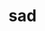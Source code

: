---
category: 3-letters
denotation: null
name: sad
reference_link: https://www.etymonline.com/word/sad
root_language: null
root_name: null
title: sad
type: free
word_sums:
- respelling: sad
  sum: 'Sad + '
---